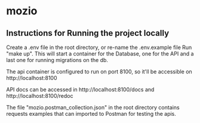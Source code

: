 # mozio

## Instructions for Running the project locally

Create a .env file in the root directory, or re-name the .env.example file
Run "make up". This will start a container for the Database, one for the API and a last one for running migrations on the db.

The api container is configured to run on port 8100, so it'll be accessible on http://localhost:8100

API docs can be accessed in http://localhost:8100/docs and http://localhost:8100/redoc

The file "mozio.postman_collection.json" in the root directory contains requests examples that can imported to Postman for testing the apis.